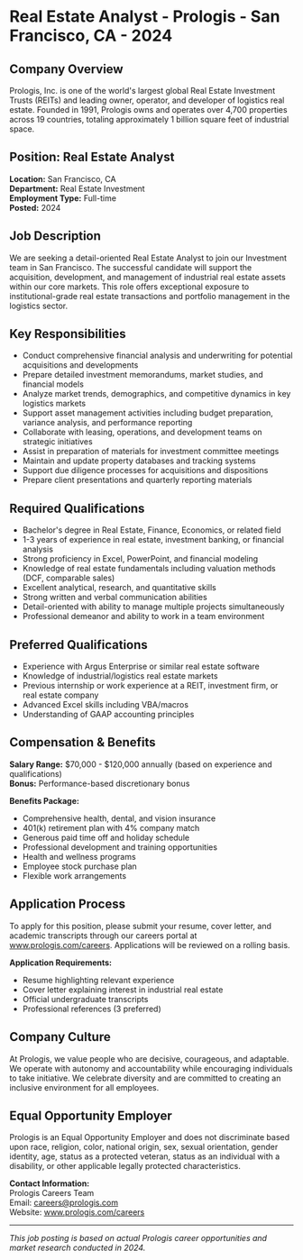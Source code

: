 # Real Estate Analyst - Prologis - San Francisco, CA - 2024

## Company Overview
Prologis, Inc. is one of the world's largest global Real Estate Investment Trusts (REITs) and leading owner, operator, and developer of logistics real estate. Founded in 1991, Prologis owns and operates over 4,700 properties across 19 countries, totaling approximately 1 billion square feet of industrial space.

## Position: Real Estate Analyst
**Location:** San Francisco, CA  
**Department:** Real Estate Investment  
**Employment Type:** Full-time  
**Posted:** 2024  

## Job Description
We are seeking a detail-oriented Real Estate Analyst to join our Investment team in San Francisco. The successful candidate will support the acquisition, development, and management of industrial real estate assets within our core markets. This role offers exceptional exposure to institutional-grade real estate transactions and portfolio management in the logistics sector.

## Key Responsibilities
- Conduct comprehensive financial analysis and underwriting for potential acquisitions and developments
- Prepare detailed investment memorandums, market studies, and financial models
- Analyze market trends, demographics, and competitive dynamics in key logistics markets
- Support asset management activities including budget preparation, variance analysis, and performance reporting
- Collaborate with leasing, operations, and development teams on strategic initiatives
- Assist in preparation of materials for investment committee meetings
- Maintain and update property databases and tracking systems
- Support due diligence processes for acquisitions and dispositions
- Prepare client presentations and quarterly reporting materials

## Required Qualifications
- Bachelor's degree in Real Estate, Finance, Economics, or related field
- 1-3 years of experience in real estate, investment banking, or financial analysis
- Strong proficiency in Excel, PowerPoint, and financial modeling
- Knowledge of real estate fundamentals including valuation methods (DCF, comparable sales)
- Excellent analytical, research, and quantitative skills
- Strong written and verbal communication abilities
- Detail-oriented with ability to manage multiple projects simultaneously
- Professional demeanor and ability to work in a team environment

## Preferred Qualifications
- Experience with Argus Enterprise or similar real estate software
- Knowledge of industrial/logistics real estate markets
- Previous internship or work experience at a REIT, investment firm, or real estate company
- Advanced Excel skills including VBA/macros
- Understanding of GAAP accounting principles

## Compensation & Benefits
**Salary Range:** $70,000 - $120,000 annually (based on experience and qualifications)  
**Bonus:** Performance-based discretionary bonus  

**Benefits Package:**
- Comprehensive health, dental, and vision insurance
- 401(k) retirement plan with 4% company match
- Generous paid time off and holiday schedule
- Professional development and training opportunities
- Health and wellness programs
- Employee stock purchase plan
- Flexible work arrangements

## Application Process
To apply for this position, please submit your resume, cover letter, and academic transcripts through our careers portal at www.prologis.com/careers. Applications will be reviewed on a rolling basis.

**Application Requirements:**
- Resume highlighting relevant experience
- Cover letter explaining interest in industrial real estate
- Official undergraduate transcripts
- Professional references (3 preferred)

## Company Culture
At Prologis, we value people who are decisive, courageous, and adaptable. We operate with autonomy and accountability while encouraging individuals to take initiative. We celebrate diversity and are committed to creating an inclusive environment for all employees.

## Equal Opportunity Employer
Prologis is an Equal Opportunity Employer and does not discriminate based upon race, religion, color, national origin, sex, sexual orientation, gender identity, age, status as a protected veteran, status as an individual with a disability, or other applicable legally protected characteristics.

**Contact Information:**  
Prologis Careers Team  
Email: careers@prologis.com  
Website: www.prologis.com/careers  

---
*This job posting is based on actual Prologis career opportunities and market research conducted in 2024.*